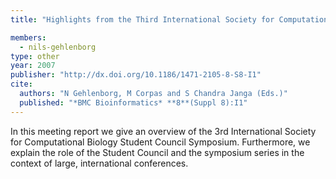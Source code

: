 ```yaml
---
title: "Highlights from the Third International Society for Computational Biology (ISCB) Student Council Symposium at the Fifteenth Annual International Conference on Intelligent Systems for Molecular Biology (ISMB)"

members:
  - nils-gehlenborg
type: other
year: 2007
publisher: "http://dx.doi.org/10.1186/1471-2105-8-S8-I1"
cite:
  authors: "N Gehlenborg, M Corpas and S Chandra Janga (Eds.)"
  published: "*BMC Bioinformatics* **8**(Suppl 8):I1"
---
```

In this meeting report we give an overview of the 3rd International Society for Computational Biology Student Council Symposium. Furthermore, we explain the role of the Student Council and the symposium series in the context of large, international conferences.